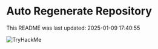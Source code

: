 # Auto Regenerate Repository

This README was last updated: 2025-01-09 17:40:55

 ![TryHackMe](https://tryhackme.com/badge/533634)